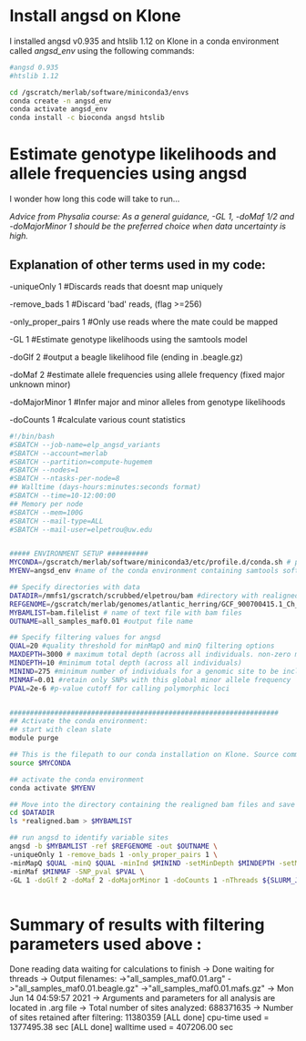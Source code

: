 # Install angsd on Klone

I installed angsd v0.935 and htslib 1.12 on Klone in a conda environment called *angsd_env* using the following commands:

``` bash
#angsd 0.935
#htslib 1.12

cd /gscratch/merlab/software/miniconda3/envs
conda create -n angsd_env
conda activate angsd_env
conda install -c bioconda angsd htslib

```

# Estimate genotype likelihoods and allele frequencies using angsd

I wonder how long this code will take to run...

*Advice from Physalia course: As a general guidance, -GL 1, -doMaf 1/2 and -doMajorMinor 1 should be the preferred choice when data uncertainty is high.*


## Explanation of other terms used in my code:
-uniqueOnly 1 #Discards reads that doesnt map uniquely

-remove_bads 1 #Discard 'bad' reads, (flag >=256) 

-only_proper_pairs 1 #Only use reads where the mate could be mapped

-GL 1 #Estimate genotype likelihoods using the samtools model

-doGlf 2 #output a beagle likelihood file (ending in .beagle.gz)

-doMaf 2 #estimate allele frequencies using allele frequency (fixed major unknown minor)

-doMajorMinor 1 #Infer major and minor alleles from genotype likelihoods

-doCounts 1 #calculate various count statistics

``` bash
#!/bin/bash
#SBATCH --job-name=elp_angsd_variants
#SBATCH --account=merlab
#SBATCH --partition=compute-hugemem
#SBATCH --nodes=1
#SBATCH --ntasks-per-node=8
## Walltime (days-hours:minutes:seconds format)
#SBATCH --time=10-12:00:00
## Memory per node
#SBATCH --mem=100G
#SBATCH --mail-type=ALL
#SBATCH --mail-user=elpetrou@uw.edu


##### ENVIRONMENT SETUP ##########
MYCONDA=/gscratch/merlab/software/miniconda3/etc/profile.d/conda.sh # path to conda installation on our Klone node. Do NOT change this.
MYENV=angsd_env #name of the conda environment containing samtools software. 

## Specify directories with data
DATADIR=/mmfs1/gscratch/scrubbed/elpetrou/bam #directory with realigned bam files
REFGENOME=/gscratch/merlab/genomes/atlantic_herring/GCF_900700415.1_Ch_v2.0.2_genomic.fna #path to fasta genome
MYBAMLIST=bam.filelist # name of text file with bam files
OUTNAME=all_samples_maf0.01 #output file name

## Specify filtering values for angsd
QUAL=20 #quality threshold for minMapQ and minQ filtering options
MAXDEPTH=3000 # maximum total depth (across all individuals. non-zero mean depth +2sd = 5. So if all individuals are sequenced 5x at a site, the global max depth would be 2750)
MINDEPTH=10 #minimum total depth (across all individuals)
MININD=275 #minimum number of individuals for a genomic site to be included in output (half of the individuals, in my case)
MINMAF=0.01 #retain only SNPs with this global minor allele frequency
PVAL=2e-6 #p-value cutoff for calling polymorphic loci


##################################################################
## Activate the conda environment:
## start with clean slate
module purge

## This is the filepath to our conda installation on Klone. Source command will allow us to execute commands from a file in the current shell
source $MYCONDA

## activate the conda environment
conda activate $MYENV

## Move into the directory containing the realigned bam files and save their names to a text file
cd $DATADIR
ls *realigned.bam > $MYBAMLIST

## run angsd to identify variable sites
angsd -b $MYBAMLIST -ref $REFGENOME -out $OUTNAME \
-uniqueOnly 1 -remove_bads 1 -only_proper_pairs 1 \
-minMapQ $QUAL -minQ $QUAL -minInd $MININD -setMinDepth $MINDEPTH -setMaxDepth $MAXDEPTH \
-minMaf $MINMAF -SNP_pval $PVAL \
-GL 1 -doGlf 2 -doMaf 2 -doMajorMinor 1 -doCounts 1 -nThreads ${SLURM_JOB_CPUS_PER_NODE}



```

# Summary of results with filtering parameters used above :
 Done reading data waiting for calculations to finish
	-> Done waiting for threads
	-> Output filenames:
		->"all_samples_maf0.01.arg"
		->"all_samples_maf0.01.beagle.gz"
		->"all_samples_maf0.01.mafs.gz"
	-> Mon Jun 14 04:59:57 2021
	-> Arguments and parameters for all analysis are located in .arg file
	-> Total number of sites analyzed: 688371635
	-> Number of sites retained after filtering: 11380359 
	[ALL done] cpu-time used =  1377495.38 sec
	[ALL done] walltime used =  407206.00 sec
	


 



